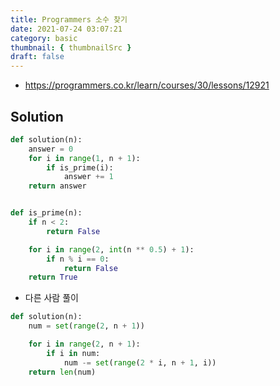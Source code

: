```yaml
---
title: Programmers 소수 찾기
date: 2021-07-24 03:07:21
category: basic
thumbnail: { thumbnailSrc }
draft: false
---
```


- https://programmers.co.kr/learn/courses/30/lessons/12921

## Solution

```py
def solution(n):
    answer = 0
    for i in range(1, n + 1):
        if is_prime(i):
            answer += 1
    return answer


def is_prime(n):
    if n < 2:
        return False

    for i in range(2, int(n ** 0.5) + 1):
        if n % i == 0:
            return False
    return True
```

- 다른 사람 풀이

```py
def solution(n):
    num = set(range(2, n + 1))

    for i in range(2, n + 1):
        if i in num:
            num -= set(range(2 * i, n + 1, i))
    return len(num)
```
